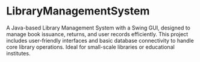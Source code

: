 # LibraryManagementSystem
A Java-based Library Management System with a Swing GUI, designed to manage book issuance, returns, and user records efficiently. This project includes user-friendly interfaces and basic database connectivity to handle core library operations. Ideal for small-scale libraries or educational institutes.
